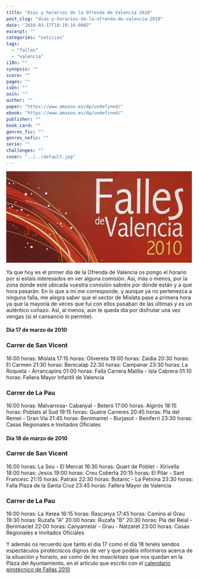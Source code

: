 ```yaml
---
title: "Días y horarios de la Ofrenda de Valencia 2010"
post_slug: "dias-y-horarios-de-la-ofrenda-de-valencia-2010"
date: "2010-03-17T10:19:16.000Z"
excerpt: ""
categories: "noticias"
tags: 
  - "fallas"
  - "valencia"
i18n: ""
synopsis: ""
score: ""
pages: ""
isbn: ""
asin: ""
author: ""
paper: "https://www.amazon.es/dp/undefined/"
ebook: "https://www.amazon.es/dp/undefined/"
publisher: ""
book_card: ""
genres_fic: ""
genres_nofic: ""
serie: ""
challenges: ""
cover: "../../default.jpg"
---
```


![](images/fallas2010.jpg "Fallas 2010")

Ya que hoy es el primer día de la Ofrenda de Valencia os pongo el horario por si estáis interesados en ver alguna comisión. Así, más o menos, por la zona donde esté ubicada vuestra comisión sabréis por dónde están y a qué hora pasarán. En lo que a mí me corresponde, y aunque ya no pertenezca a ninguna falla, me alegra saber que el sector de Mislata pase a primera hora ya que la mayoría de veces que fui con ellos pasaban de las últimas y es un auténtico coñazo. Así, al menos, aún te queda día por disfrutar una vez vengas (si el cansancio lo permite).

#### Día 17 de marzo de 2010

### Carrer de San Vicent

16:00 horas: Mislata 17:15 horas: Olivereta 19:00 horas: Zaidia 20:30 horas: El Carmen 21:30 horas: Benicalap 22:30 horas: Campanar 23:30 horas: La Roqueta - Arrancapins 01:00 horas: Falla Carrera Malilla - Isla Cabrera 01:10 horas: Fallera Mayor Infantil de Valencia

### Carrer de La Pau

16:00 horas: Malvarrosa- Cabanyal - Beteró 17:00 horas: Algirós 18:15 horas: Poblats al Sud 19:15 horas: Quatre Carreres 20:45 horas: Pla del Remei - Gran Vía 21:45 horas: Benimamet - Burjasot - Beniferri 23:30 horas: Casas Regionales e Invitados Oficiales

#### Día 18 de marzo de 2010

### Carrer de San Vicent

16:00 horas: La Seu - El Mercat 16:30 horas: Quart de Poblet - Xirivella 18:00 horas: Jesús 19:00 horas: Creu Coberta 20:15 horas: El Pilar - Sant Francesc 21:15 horas: Patraix 22:30 horas: Botanic - La Petxina 23:30 horas: Falla Plaza de la Santa Cruz 23:45 horas: Fallera Mayor de Valencia

### Carrer de La Pau

16:00 horas: La Xerea 16:15 horas: Rascanya 17:45 horas: Camins al Grau 19:30 horas: Ruzafa "A" 20:00 horas: Ruzafa "B" 20:30 horas: Pla del Reial - Benimaclet 22:00 horas: Canyamelar - Grau - Natzaret 23:00 horas: Casas Regionales e Invitados Oficiales

Y además os recuerdo que tanto el día 17 como el día 18 tenéis sendos espectáculos pirotécnicos dignos de ver y que podéis informaros acerca de la situación y horario, así como de _les mascletaes_ que nos quedan en la Plaza del Ayuntamiento, en el artículo que escribí con el [calendario pirotécnico de Fallas 2010](http://fjp.es/calendario-pirotecnico-de-fallas-2010/)
